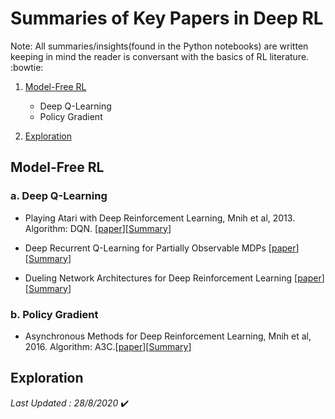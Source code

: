 # Summaries of Key Papers in Deep RL
Note: All summaries/insights(found in the Python notebooks) are written keeping in mind the reader is conversant with the basics of RL literature. :bowtie:

1. [Model-Free RL](#Model-Free-RL)
    - Deep Q-Learning
    - Policy Gradient

2. [Exploration](#Exploration)

## Model-Free RL
### a. Deep Q-Learning
- Playing Atari with Deep Reinforcement Learning, Mnih et al, 2013. Algorithm: DQN. [[paper](https://www.cs.toronto.edu/~vmnih/docs/dqn.pdf)][[Summary](https://github.com/ashutoshtiwari13/A-RL-Paper-A-Day-Keeps-boredom-away/blob/master/Model%20Free%20RL/paper1.ipynb)]

- Deep Recurrent Q-Learning for Partially Observable MDPs [[paper](https://arxiv.org/abs/1507.06527)][[Summary](https://github.com/ashutoshtiwari13/A-RL-Paper-A-Day-Keeps-boredom-away/blob/master/Model%20Free%20RL/paper2.ipynb)]

- Dueling Network Architectures for Deep Reinforcement Learning [[paper](https://arxiv.org/abs/1511.06581)][[Summary](https://github.com/ashutoshtiwari13/A-RL-Paper-A-Day-Keeps-boredom-away/blob/master/Model%20Free%20RL/paper3.ipynb)]


### b. Policy Gradient
- Asynchronous Methods for Deep Reinforcement Learning, Mnih et al, 2016. Algorithm: A3C.[[paper]()][[Summary]()]

## Exploration

*Last Updated : 28/8/2020* :heavy_check_mark:
